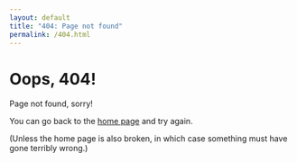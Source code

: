 ```yaml
---
layout: default
title: "404: Page not found"
permalink: /404.html
---
```


<div class="jumbotron" markdown="1">

# Oops, 404!

Page not found, sorry!

You can go back to the [home page](/) and try again.

(Unless the home page is also broken, in which case something must have gone terribly wrong.)

</div>
